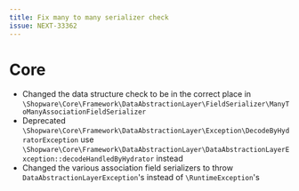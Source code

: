```yaml
---
title: Fix many to many serializer check
issue: NEXT-33362
---
```

# Core
* Changed the data structure check to be in the correct place in `\Shopware\Core\Framework\DataAbstractionLayer\FieldSerializer\ManyToManyAssociationFieldSerializer`
* Deprecated `\Shopware\Core\Framework\DataAbstractionLayer\Exception\DecodeByHydratorException` use `\Shopware\Core\Framework\DataAbstractionLayer\DataAbstractionLayerException::decodeHandledByHydrator` instead
* Changed the various association field serializers to throw `DataAbstractionLayerException`'s instead of `\RuntimeException`'s
